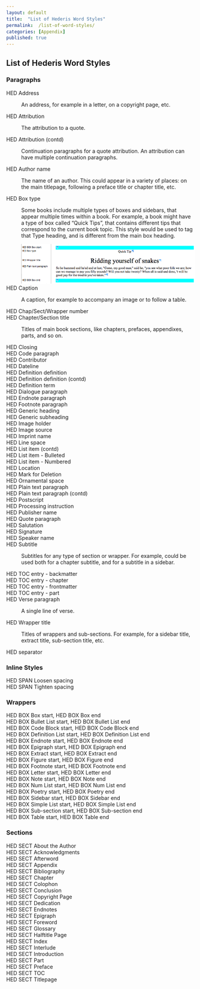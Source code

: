 ```yaml
---
layout: default
title:  "List of Hederis Word Styles"
permalink:  /list-of-word-styles/
categories: [Appendix]
published: true
---
```


<section data-type="appendix" class="hsecappendix" data-hederis-type="hsecappendix" id="list-of-word-styles" data-pi-attrs="id: list-of-word-styles" role="doc-appendix" title="List of Hederis Word Styles"><h1 data-hederis-type="hblkchaptitle" class="hblkchaptitle" id="pPSHxJScs">List of Hederis Word Styles</h1>
    <section class="hwprsubsection" data-hederis-type="hwprsubsection" id="pMNiJKlI2" data-type="subsection" title="Paragraphs"><h1 data-hederis-type="hblktitle" class="hblktitle" id="phNmsITgQ">Paragraphs</h1>
    <dl class="hwprdef-list" data-hederis-type="hwprdef-list" id="pnXMS6fen"><dt data-hederis-type="hblkdefterm" class="hblkdefterm" id="pKf1TGJVS">HED Address</dt>
    <dd class="hblkdefinition" data-hederis-type="hblkdefinition" id="liOjCzxhy1"><p class="hblkdefinition" data-hederis-type="hblkdefinition" id="pIwhUPOz9">An address, for example in a letter, on a copyright page, etc.</p></dd>
    <dt data-hederis-type="hblkdefterm" class="hblkdefterm" id="pjt4EFPJX">HED Attribution</dt>
    <dd class="hblkdefinition" data-hederis-type="hblkdefinition" id="liqq5w48Ks"><p class="hblkdefinition" data-hederis-type="hblkdefinition" id="pAmyjfZzo">The attribution to a quote.</p></dd>
    <dt data-hederis-type="hblkdefterm" class="hblkdefterm" id="p9eJQF91f">HED Attribution (contd)</dt>
    <dd class="hblkdefinition" data-hederis-type="hblkdefinition" id="liPRXdP6IG"><p class="hblkdefinition" data-hederis-type="hblkdefinition" id="pWXuwWb4R">Continuation paragraphs for a quote attribution. An attribution can have multiple continuation paragraphs.</p></dd>
    <dt data-hederis-type="hblkdefterm" class="hblkdefterm" id="pfeOfBOUf">HED Author name</dt>
    <dd class="hblkdefinition" data-hederis-type="hblkdefinition" id="liPLJzycQR"><p class="hblkdefinition" data-hederis-type="hblkdefinition" id="pD8nvyCL7">The name of an author. This could appear in a variety of places: on the main titlepage, following a preface title or chapter title, etc.</p></dd>
    <dt data-hederis-type="hblkdefterm" class="hblkdefterm" id="pnaOPA5QT">HED Box type</dt>
    <dd class="hblkdefinition" data-hederis-type="hblkdefinition" id="lie3qarMA7"><p class="hblkdefinition" data-hederis-type="hblkdefinition" id="pJ6kfpfTC">Some books include multiple types of boxes and sidebars, that appear multiple times within a book. For example, a book might have a type of box called &#8220;Quick Tips&#8221;, that contains different tips that correspond to the current book topic. This style would be used to tag that Type heading, and is different from the main box heading.</p><img data-hederis-type="hblkimg" class="hblkimg" id="pFQSjyb1G" src="/images/boxtype.png"/>
    </dd>
    <dt data-hederis-type="hblkdefterm" class="hblkdefterm" id="pvliGXvyJ">HED Caption</dt>
    <dd class="hblkdefinition" data-hederis-type="hblkdefinition" id="liYx2F6L4b"><p class="hblkdefinition" data-hederis-type="hblkdefinition" id="p9uBls2Rx">A caption, for example to accompany an image or to follow a table.</p></dd>
    <dt data-hederis-type="hblkdefterm" class="hblkdefterm" id="peWCPnFMO">HED Chap/Sect/Wrapper number</dt>
    <dt data-hederis-type="hblkdefterm" class="hblkdefterm" id="pGvQjDnDD">HED Chapter/Section title</dt>
    <dd class="hblkdefinition" data-hederis-type="hblkdefinition" id="liQ73p2w1t"><p class="hblkdefinition" data-hederis-type="hblkdefinition" id="pG50Z2akH">Titles of main book sections, like chapters, prefaces, appendixes, parts, and so on.</p></dd>
    <dt data-hederis-type="hblkdefterm" class="hblkdefterm" id="pJd8U0MBM">HED Closing</dt>
    <dt data-hederis-type="hblkdefterm" class="hblkdefterm" id="pFEmfzsAw">HED Code paragraph</dt>
    <dt data-hederis-type="hblkdefterm" class="hblkdefterm" id="pfiFX0g6q">HED Contributor</dt>
    <dt data-hederis-type="hblkdefterm" class="hblkdefterm" id="plLYRz6I9">HED Dateline</dt>
    <dt data-hederis-type="hblkdefterm" class="hblkdefterm" id="pg9Y6Jfgs">HED Definition definition</dt>
    <dt data-hederis-type="hblkdefterm" class="hblkdefterm" id="pOmfLu0gc">HED Definition definition (contd)</dt>
    <dt data-hederis-type="hblkdefterm" class="hblkdefterm" id="piapcqjHX">HED Definition term</dt>
    <dt data-hederis-type="hblkdefterm" class="hblkdefterm" id="ptq1f1M3u">HED Dialogue paragraph</dt>
    <dt data-hederis-type="hblkdefterm" class="hblkdefterm" id="p7i2xD9hc">HED Endnote paragraph</dt>
    <dt data-hederis-type="hblkdefterm" class="hblkdefterm" id="pxfwWRpE3">HED Footnote paragraph</dt>
    <dt data-hederis-type="hblkdefterm" class="hblkdefterm" id="pkS3JC44u">HED Generic heading</dt>
    <dt data-hederis-type="hblkdefterm" class="hblkdefterm" id="pl34SXAeH">HED Generic subheading</dt>
    <dt data-hederis-type="hblkdefterm" class="hblkdefterm" id="pvqca6Ba9">HED Image holder</dt>
    <dt data-hederis-type="hblkdefterm" class="hblkdefterm" id="pUigmny1g">HED Image source</dt>
    <dt data-hederis-type="hblkdefterm" class="hblkdefterm" id="pFuvfNdPx">HED Imprint name</dt>
    <dt data-hederis-type="hblkdefterm" class="hblkdefterm" id="poRqtbTGO">HED Line space</dt>
    <dt data-hederis-type="hblkdefterm" class="hblkdefterm" id="pyo9kCueE">HED List item (contd)</dt>
    <dt data-hederis-type="hblkdefterm" class="hblkdefterm" id="pSPVKSElr">HED List item - Bulleted</dt>
    <dt data-hederis-type="hblkdefterm" class="hblkdefterm" id="pV1xHmgzu">HED List item - Numbered</dt>
    <dt data-hederis-type="hblkdefterm" class="hblkdefterm" id="pbsCWGoIR">HED Location</dt>
    <dt data-hederis-type="hblkdefterm" class="hblkdefterm" id="pnNBF1dvp">HED Mark for Deletion</dt>
    <dt data-hederis-type="hblkdefterm" class="hblkdefterm" id="poRneQqME">HED Ornamental space</dt>
    <dt data-hederis-type="hblkdefterm" class="hblkdefterm" id="prHk3IyZo">HED Plain text paragraph</dt>
    <dt data-hederis-type="hblkdefterm" class="hblkdefterm" id="poooe2rXr">HED Plain text paragraph (contd)</dt>
    <dt data-hederis-type="hblkdefterm" class="hblkdefterm" id="p1Wg5O0i0">HED Postscript</dt>
    <dt data-hederis-type="hblkdefterm" class="hblkdefterm" id="pKnWseCQ1">HED Processing instruction</dt>
    <dt data-hederis-type="hblkdefterm" class="hblkdefterm" id="pHWjhWvKE">HED Publisher name</dt>
    <dt data-hederis-type="hblkdefterm" class="hblkdefterm" id="pQDhiemX5">HED Quote paragraph</dt>
    <dt data-hederis-type="hblkdefterm" class="hblkdefterm" id="ppiZiajwn">HED Salutation</dt>
    <dt data-hederis-type="hblkdefterm" class="hblkdefterm" id="pnMCSGwwb">HED Signature</dt>
    <dt data-hederis-type="hblkdefterm" class="hblkdefterm" id="p4zbyAdnX">HED Speaker name</dt>
    <dt data-hederis-type="hblkdefterm" class="hblkdefterm" id="pp08o3djL">HED Subtitle</dt>
    <dd class="hblkdefinition" data-hederis-type="hblkdefinition" id="liblem7222"><p class="hblkdefinition" data-hederis-type="hblkdefinition" id="p3GZZf4ED">Subtitles for any type of section or wrapper. For example, could be used both for a chapter subtitle, and for a subtitle in a sidebar.</p></dd>
    <dt data-hederis-type="hblkdefterm" class="hblkdefterm" id="pd9PcLnuW">HED TOC entry - backmatter</dt>
    <dt data-hederis-type="hblkdefterm" class="hblkdefterm" id="paoAKkbUt">HED TOC entry - chapter</dt>
    <dt data-hederis-type="hblkdefterm" class="hblkdefterm" id="poySDTJeB">HED TOC entry - frontmatter</dt>
    <dt data-hederis-type="hblkdefterm" class="hblkdefterm" id="p2RrJYGdY">HED TOC entry - part</dt>
    <dt data-hederis-type="hblkdefterm" class="hblkdefterm" id="pAZOwgY8G">HED Verse paragraph</dt>
    <dd class="hblkdefinition" data-hederis-type="hblkdefinition" id="liC47FzlwK"><p class="hblkdefinition" data-hederis-type="hblkdefinition" id="p9AP5WE1P">A single line of verse.</p></dd>
    <dt data-hederis-type="hblkdefterm" class="hblkdefterm" id="pBqhIe3eB">HED Wrapper title</dt>
    <dd class="hblkdefinition" data-hederis-type="hblkdefinition" id="lijSsHo27S"><p class="hblkdefinition" data-hederis-type="hblkdefinition" id="pA2pl6GnV">Titles of wrappers and sub-sections. For example, for a sidebar title, extract title, sub-section title, etc.</p></dd>
    <dt data-hederis-type="hblkdefterm" class="hblkdefterm" id="p5WRjXrVy">HED separator</dt>
    <dd/></dl>
    </section>
    <section class="hwprsubsection" data-hederis-type="hwprsubsection" id="pKOhXPURn" data-type="subsection" title="Inline Styles"><h1 data-hederis-type="hblktitle" class="hblktitle" id="pQj4FXkP9">Inline Styles</h1>
    <dl class="hwprdef-list" data-hederis-type="hwprdef-list" id="pUOuAmaY6"><dt data-hederis-type="hblkdefterm" class="hblkdefterm" id="pLh76HQec">HED SPAN Loosen spacing</dt>
    <dt data-hederis-type="hblkdefterm" class="hblkdefterm" id="pejXPO2Fk">HED SPAN Tighten spacing</dt>
    <dd/></dl>
    </section>
    <section class="hwprsubsection" data-hederis-type="hwprsubsection" id="pW0GtMBag" data-type="subsection" title="Wrappers"><h1 data-hederis-type="hblktitle" class="hblktitle" id="pwHeahSLz">Wrappers</h1>
    <dl class="hwprdef-list" data-hederis-type="hwprdef-list" id="pnfbMteRQ"><dt data-hederis-type="hblkdefterm" class="hblkdefterm" id="pvviVrErj">HED BOX Box start, HED BOX Box end</dt>
    <dt data-hederis-type="hblkdefterm" class="hblkdefterm" id="p4eB8Aw4X">HED BOX Bullet List start, HED BOX Bullet List end</dt>
    <dt data-hederis-type="hblkdefterm" class="hblkdefterm" id="pbLtITimE">HED BOX Code Block start, HED BOX Code Block end</dt>
    <dt data-hederis-type="hblkdefterm" class="hblkdefterm" id="pq2F2EHon">HED BOX Definition List start, HED BOX Definition List end</dt>
    <dt data-hederis-type="hblkdefterm" class="hblkdefterm" id="pxKyAoEjd">HED BOX Endnote start, HED BOX Endnote end</dt>
    <dt data-hederis-type="hblkdefterm" class="hblkdefterm" id="pDidks3HA">HED BOX Epigraph start, HED BOX Epigraph end</dt>
    <dt data-hederis-type="hblkdefterm" class="hblkdefterm" id="pPexbch6G">HED BOX Extract start, HED BOX Extract end</dt>
    <dt data-hederis-type="hblkdefterm" class="hblkdefterm" id="pwAvxFxro">HED BOX Figure start, HED BOX Figure end</dt>
    <dt data-hederis-type="hblkdefterm" class="hblkdefterm" id="pQzgF1AaB">HED BOX Footnote start, HED BOX Footnote end</dt>
    <dt data-hederis-type="hblkdefterm" class="hblkdefterm" id="puqqZtkJ4">HED BOX Letter start, HED BOX Letter end</dt>
    <dt data-hederis-type="hblkdefterm" class="hblkdefterm" id="ppZ3ryMUp">HED BOX Note start, HED BOX Note end</dt>
    <dt data-hederis-type="hblkdefterm" class="hblkdefterm" id="pPW8Cwru9">HED BOX Num List start, HED BOX Num List end</dt>
    <dt data-hederis-type="hblkdefterm" class="hblkdefterm" id="pHPKkXEoX">HED BOX Poetry start, HED BOX Poetry end</dt>
    <dt data-hederis-type="hblkdefterm" class="hblkdefterm" id="pa4d5X7hP">HED BOX Sidebar start, HED BOX Sidebar end</dt>
    <dt data-hederis-type="hblkdefterm" class="hblkdefterm" id="p2u85modb">HED BOX Simple List start, HED BOX Simple List end</dt>
    <dt data-hederis-type="hblkdefterm" class="hblkdefterm" id="pU28Wvh0O">HED BOX Sub-section start, HED BOX Sub-section end</dt>
    <dt data-hederis-type="hblkdefterm" class="hblkdefterm" id="pcjByKcRI">HED BOX Table start, HED BOX Table end</dt>
    <dd/></dl>
    </section>
    <section class="hwprsubsection" data-hederis-type="hwprsubsection" id="ptfhwaRQw" data-type="subsection" title="Sections"><h1 data-hederis-type="hblktitle" class="hblktitle" id="pUIbhcThA">Sections</h1>
    <dl class="hwprdef-list" data-hederis-type="hwprdef-list" id="pOaCQtSQP"><dt data-hederis-type="hblkdefterm" class="hblkdefterm" id="pFPgGYjKL">HED SECT About the Author</dt>
    <dt data-hederis-type="hblkdefterm" class="hblkdefterm" id="p2tDqjWdX">HED SECT Acknowledgments</dt>
    <dt data-hederis-type="hblkdefterm" class="hblkdefterm" id="pUSJejRLw">HED SECT Afterword</dt>
    <dt data-hederis-type="hblkdefterm" class="hblkdefterm" id="pZPFAqxmb">HED SECT Appendix</dt>
    <dt data-hederis-type="hblkdefterm" class="hblkdefterm" id="p6PRuQCFz">HED SECT Bibliography</dt>
    <dt data-hederis-type="hblkdefterm" class="hblkdefterm" id="prlmbPEHe">HED SECT Chapter</dt>
    <dt data-hederis-type="hblkdefterm" class="hblkdefterm" id="pQWho6kHi">HED SECT Colophon</dt>
    <dt data-hederis-type="hblkdefterm" class="hblkdefterm" id="ptebvvEzC">HED SECT Conclusion</dt>
    <dt data-hederis-type="hblkdefterm" class="hblkdefterm" id="pkR9gmfvK">HED SECT Copyright Page</dt>
    <dt data-hederis-type="hblkdefterm" class="hblkdefterm" id="pMzEaHCVu">HED SECT Dedication</dt>
    <dt data-hederis-type="hblkdefterm" class="hblkdefterm" id="piXE1oKZf">HED SECT Endnotes</dt>
    <dt data-hederis-type="hblkdefterm" class="hblkdefterm" id="pSfvi3nW4">HED SECT Epigraph</dt>
    <dt data-hederis-type="hblkdefterm" class="hblkdefterm" id="pS3p2k7Sq">HED SECT Foreword</dt>
    <dt data-hederis-type="hblkdefterm" class="hblkdefterm" id="pL8n77C50">HED SECT Glossary</dt>
    <dt data-hederis-type="hblkdefterm" class="hblkdefterm" id="pZL764c42">HED SECT Halftitle Page</dt>
    <dt data-hederis-type="hblkdefterm" class="hblkdefterm" id="pdOp25Mp6">HED SECT Index</dt>
    <dt data-hederis-type="hblkdefterm" class="hblkdefterm" id="p5aA2Z1v7">HED SECT Interlude</dt>
    <dt data-hederis-type="hblkdefterm" class="hblkdefterm" id="pmc6oXYZW">HED SECT Introduction</dt>
    <dt data-hederis-type="hblkdefterm" class="hblkdefterm" id="p3NppLRzV">HED SECT Part</dt>
    <dt data-hederis-type="hblkdefterm" class="hblkdefterm" id="po8YALLxa">HED SECT Preface</dt>
    <dt data-hederis-type="hblkdefterm" class="hblkdefterm" id="psQAU1lZq">HED SECT TOC</dt>
    <dt data-hederis-type="hblkdefterm" class="hblkdefterm" id="pWT3xUqir">HED SECT Titlepage</dt>
    <dd/></dl>
    </section>
    </section>
    